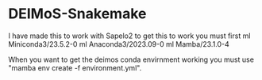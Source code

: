 # DEIMoS-Snakemake
I have made this to work with Sapelo2
to get this to work you must first 
ml Miniconda3/23.5.2-0
ml Anaconda3/2023.09-0
ml Mamba/23.1.0-4

When you want to get the deimos conda envirnment working you must use "mamba env create -f environment.yml". 

